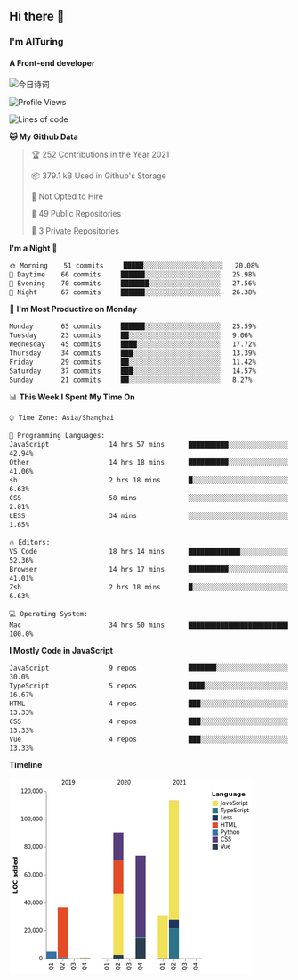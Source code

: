 ## Hi there 👋
### I'm AITuring
#### A Front-end developer

<!-- <img src="./dhx.gif" width="400px"/> -->
<img alt="今日诗词" src="https://v2.jinrishici.com/one.svg" style="max-width:100%; display: block; margin: 0 auto;">


<!--START_SECTION:waka-->
![Profile Views](http://img.shields.io/badge/Profile%20Views-4-blue)

![Lines of code](https://img.shields.io/badge/From%20Hello%20World%20I%27ve%20Written-350033%20lines%20of%20code-blue)

**🐱 My Github Data** 

> 🏆 252 Contributions in the Year 2021
 > 
> 📦 379.1 kB Used in Github's Storage 
 > 
> 🚫 Not Opted to Hire
 > 
> 📜 49 Public Repositories 
 > 
> 🔑 3 Private Repositories  
 > 
**I'm a Night 🦉** 

```text
🌞 Morning    51 commits     █████░░░░░░░░░░░░░░░░░░░░   20.08% 
🌆 Daytime    66 commits     ██████░░░░░░░░░░░░░░░░░░░   25.98% 
🌃 Evening    70 commits     ███████░░░░░░░░░░░░░░░░░░   27.56% 
🌙 Night      67 commits     ██████░░░░░░░░░░░░░░░░░░░   26.38%

```
📅 **I'm Most Productive on Monday** 

```text
Monday       65 commits     ██████░░░░░░░░░░░░░░░░░░░   25.59% 
Tuesday      23 commits     ██░░░░░░░░░░░░░░░░░░░░░░░   9.06% 
Wednesday    45 commits     ████░░░░░░░░░░░░░░░░░░░░░   17.72% 
Thursday     34 commits     ███░░░░░░░░░░░░░░░░░░░░░░   13.39% 
Friday       29 commits     ██░░░░░░░░░░░░░░░░░░░░░░░   11.42% 
Saturday     37 commits     ███░░░░░░░░░░░░░░░░░░░░░░   14.57% 
Sunday       21 commits     ██░░░░░░░░░░░░░░░░░░░░░░░   8.27%

```


📊 **This Week I Spent My Time On** 

```text
⌚︎ Time Zone: Asia/Shanghai

💬 Programming Languages: 
JavaScript               14 hrs 57 mins      ██████████░░░░░░░░░░░░░░░   42.94% 
Other                    14 hrs 18 mins      ██████████░░░░░░░░░░░░░░░   41.06% 
sh                       2 hrs 18 mins       █░░░░░░░░░░░░░░░░░░░░░░░░   6.63% 
CSS                      58 mins             ░░░░░░░░░░░░░░░░░░░░░░░░░   2.81% 
LESS                     34 mins             ░░░░░░░░░░░░░░░░░░░░░░░░░   1.65%

🔥 Editors: 
VS Code                  18 hrs 14 mins      █████████████░░░░░░░░░░░░   52.36% 
Browser                  14 hrs 17 mins      ██████████░░░░░░░░░░░░░░░   41.01% 
Zsh                      2 hrs 18 mins       █░░░░░░░░░░░░░░░░░░░░░░░░   6.63%

💻 Operating System: 
Mac                      34 hrs 50 mins      █████████████████████████   100.0%

```

**I Mostly Code in JavaScript** 

```text
JavaScript               9 repos             ███████░░░░░░░░░░░░░░░░░░   30.0% 
TypeScript               5 repos             ████░░░░░░░░░░░░░░░░░░░░░   16.67% 
HTML                     4 repos             ███░░░░░░░░░░░░░░░░░░░░░░   13.33% 
CSS                      4 repos             ███░░░░░░░░░░░░░░░░░░░░░░   13.33% 
Vue                      4 repos             ███░░░░░░░░░░░░░░░░░░░░░░   13.33%

```


**Timeline**

![Chart not found](https://raw.githubusercontent.com/AITuring/AITuring/main/charts/bar_graph.png) 


<!--END_SECTION:waka-->


